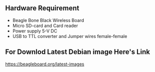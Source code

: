 ## Hardware Requirement
 * Beagle Bone Black Wireless Board <br>
 * Micro SD-card and Card reader <br>
 * Power supply 5-V DC <br>
 * USB to TTL converter and Jumper wires female-female <br>
## For Downlod Latest Debian image Here's Link
https://beagleboard.org/latest-images
